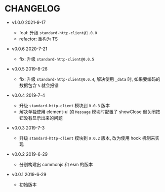 # CHANGELOG

* v1.0.0 2021-9-17

  * feat: 升级 `standard-http-client@1.0.0`
  * refactor: 重构为 TS

* v0.0.6 2020-7-21

  * fix: 升级 `standard-http-client@0.0.5`

* v0.0.5 2019-8-26

  * fix: 升级 `standard-http-client@0.0.4`, 解决使用 `_data` 时, 如果要编码的数据包含 `%` 就会报错

* v0.0.4 2019-7-4

  * 升级 `standard-http-client` 模块到 `0.0.3` 版本
  * 解决单独使用 element-ui 的 `Message` 模块时配置了 showClose 但关闭按钮没有显示出来的问题

* v0.0.3 2019-7-3

  * 升级 `standard-http-client` 模块到 `0.0.2` 版本, 改为使用 hook 机制来实现

* v0.0.2 2019-6-29

  * 分别构建出 commonjs 和 esm 的版本

* v0.0.1 2019-6-29

  * 初始版本